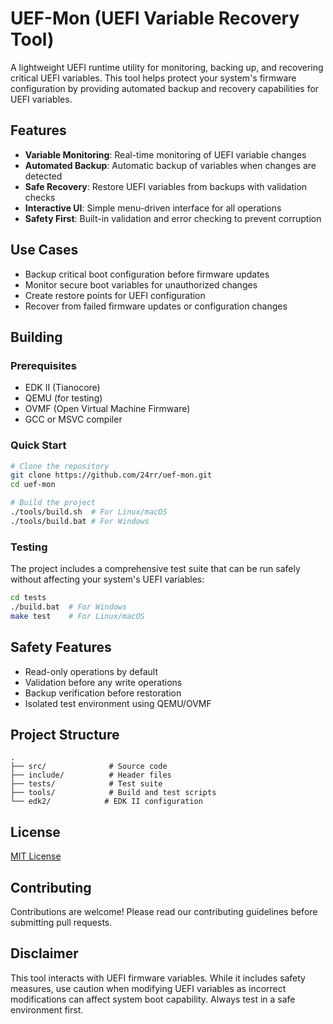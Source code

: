# UEF-Mon (UEFI Variable Recovery Tool)

A lightweight UEFI runtime utility for monitoring, backing up, and recovering critical UEFI variables. This tool helps protect your system's firmware configuration by providing automated backup and recovery capabilities for UEFI variables.

## Features

- **Variable Monitoring**: Real-time monitoring of UEFI variable changes
- **Automated Backup**: Automatic backup of variables when changes are detected
- **Safe Recovery**: Restore UEFI variables from backups with validation checks
- **Interactive UI**: Simple menu-driven interface for all operations
- **Safety First**: Built-in validation and error checking to prevent corruption

## Use Cases

- Backup critical boot configuration before firmware updates
- Monitor secure boot variables for unauthorized changes
- Create restore points for UEFI configuration
- Recover from failed firmware updates or configuration changes

## Building

### Prerequisites
- EDK II (Tianocore)
- QEMU (for testing)
- OVMF (Open Virtual Machine Firmware)
- GCC or MSVC compiler

### Quick Start
```bash
# Clone the repository
git clone https://github.com/24rr/uef-mon.git
cd uef-mon

# Build the project
./tools/build.sh  # For Linux/macOS
./tools/build.bat # For Windows
```

### Testing
The project includes a comprehensive test suite that can be run safely without affecting your system's UEFI variables:

```bash
cd tests
./build.bat  # For Windows
make test    # For Linux/macOS
```

## Safety Features

- Read-only operations by default
- Validation before any write operations
- Backup verification before restoration
- Isolated test environment using QEMU/OVMF

## Project Structure
```
.
├── src/              # Source code
├── include/          # Header files
├── tests/            # Test suite
├── tools/            # Build and test scripts
└── edk2/            # EDK II configuration
```

## License

[MIT License](LICENSE)

## Contributing

Contributions are welcome! Please read our contributing guidelines before submitting pull requests.

## Disclaimer

This tool interacts with UEFI firmware variables. While it includes safety measures, use caution when modifying UEFI variables as incorrect modifications can affect system boot capability. Always test in a safe environment first. 